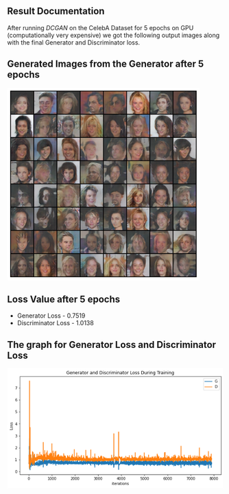 ## Result Documentation
After running *DCGAN* on the CelebA Dataset for 5 epochs on GPU (computationally very expensive) we got the following output images along with the final Generator and Discriminator loss.

## Generated Images from the Generator after 5 epochs 
<img src="/results/result2.png">

## Loss Value after 5 epochs
- Generator Loss - 0.7519
- Discriminator Loss - 1.0138

## The graph for Generator Loss and   Discriminator Loss
<img src="/results/losses.png">
